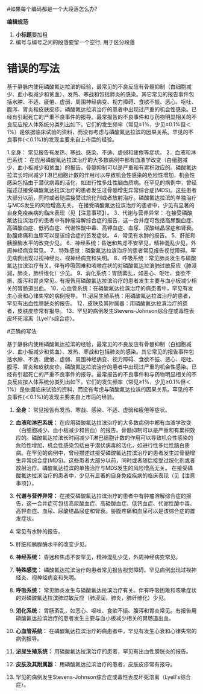 #如果每个编码都是一个大段落怎么办?


**编辑规范**

1. **小标题**要加粗
2. 编号与编号之间的段落要留一个空行, 用于区分段落



# 错误的写法

基于静脉内使用磷酸氟达拉滨的经验，最常见的不良反应有骨髓抑制（白细胞减少、血小板减少和贫血）、发热、寒战和包括肺炎的感染。其它常见的报告事件包括水肿、不适、疲倦、虚弱、周围神经病变、视力障碍、食欲不振、恶心、呕吐、腹泻、胃炎和皮肤皮疹。磷酸氟达拉滨治疗的患者中出现过严重的机会性感染。已经有引起死亡的严重不良事件的报导。最常报告的不良事件和与药物明显相关的不良反应按人体系统分类列出如下。它们的发生频率（常见≥1%，少见≥0.1%但＜1%）是依据临床试验的资料，而没有考虑与磷酸氟达拉滨的因果关系。罕见的不良事件(＜0.1%)的发现主要来自上市后的经验。

1.全身：
常见报告有发热、寒战、感染、不适、虚弱和疲倦等症状。
2．血液和淋巴系统：
在应用磷酸氟达拉滨治疗的大多数病例中都有血液学改变（白细胞减少、血小板减少和贫血）的报告。骨髓抑制可以是严重和有累积效应的。磷酸氟达拉滨长时间减少T淋巴细胞计数的作用可以导致机会性感染的危险性增加，机会性感染包括由于潜伏病毒的活化，如进行性多灶性脑白质病。在罕见的病例中，曾经描述过接受磷酸氟达拉滨治疗的患者发生过骨髓增生异常综合症(MDS)。这些患者大部分以前，同时或者随后接受过烷化剂或者放射治疗。磷酸氟达拉滨的单独治疗与MDS发生的风险增高无关。
在接受磷酸氟达拉滨治疗的患者中，少见有显著的自身免疫疾病的临床表现（见【注意事项】）。
3．代谢与营养异常：
在接受磷酸氟达拉滨治疗的患者中有肿瘤溶解综合症的报告，这一合并症可包括高尿酸血症、高磷酸血症、低钙血症、代谢性酸中毒、高钾血症、血尿、尿酸结晶尿症和肾衰。胁腹疼痛和血尿可以是该综合症的首发症状。
4．常见有水肿的报告。
5．肝脏和胰腺酶水平的改变少见。
6．神经系统：昏迷和焦虑不安罕见，精神混乱少见，外周神经病变常见。
7．特殊感觉：磷酸氟达拉滨治疗的患者常见报告视觉障碍。罕见病例出现过视神经炎、视神经病变和失明。
8．呼吸系统：常见肺炎发生与磷酸氟达拉滨治疗有关。伴有呼吸困难和咳嗽症状的对磷酸氟达拉滨肺过敏反应（肺浸润，肺炎，肺纤维化）少见。
9．消化系统：胃肠紊乱，如恶心、呕吐、食欲不振、腹泻和胃炎常见。有报告用磷酸氟达拉滨治疗的患者发生主要与血小板减少相关的胃肠道出血。
10．心血管系统：在磷酸氟达拉滨治疗的病患者中，罕见有发生心衰和心律失常的病例报导。
11.泌尿生殖系统：用磷酸氟达拉滨治疗的患者，罕见有出血性膀胱炎的报告。
12．皮肤及其附属器：用磷酸氟达拉滨治疗的患者，皮肤皮疹常有报导。
13．罕见的病例发生Stevens-Johnson综合症或毒性表皮坏死溶离（Lyell's综合症）。



#正确的写法

基于静脉内使用磷酸氟达拉滨的经验，最常见的不良反应有骨髓抑制（白细胞减少、血小板减少和贫血）、发热、寒战和包括肺炎的感染。其它常见的报告事件包括水肿、不适、疲倦、虚弱、周围神经病变、视力障碍、食欲不振、恶心、呕吐、腹泻、胃炎和皮肤皮疹。磷酸氟达拉滨治疗的患者中出现过严重的机会性感染。已经有引起死亡的严重不良事件的报导。最常报告的不良事件和与药物明显相关的不良反应按人体系统分类列出如下。它们的发生频率（常见≥1%，少见≥0.1%但＜1%）是依据临床试验的资料，而没有考虑与磷酸氟达拉滨的因果关系。罕见的不良事件(＜0.1%)的发现主要来自上市后的经验。

1. **全身：**
常见报告有发热、寒战、感染、不适、虚弱和疲倦等症状。

2. **血液和淋巴系统：**
在应用磷酸氟达拉滨治疗的大多数病例中都有血液学改变（白细胞减少、血小板减少和贫血）的报告。骨髓抑制可以是严重和有累积效应的。磷酸氟达拉滨长时间减少T淋巴细胞计数的作用可以导致机会性感染的危险性增加，机会性感染包括由于潜伏病毒的活化，如进行性多灶性脑白质病。在罕见的病例中，曾经描述过接受磷酸氟达拉滨治疗的患者发生过骨髓增生异常综合症(MDS)。这些患者大部分以前，同时或者随后接受过烷化剂或者放射治疗。磷酸氟达拉滨的单独治疗与MDS发生的风险增高无关。
在接受磷酸氟达拉滨治疗的患者中，少见有显著的自身免疫疾病的临床表现（见【注意事项】）。

3. **代谢与营养异常：**
在接受磷酸氟达拉滨治疗的患者中有肿瘤溶解综合症的报告，这一合并症可包括高尿酸血症、高磷酸血症、低钙血症、代谢性酸中毒、高钾血症、血尿、尿酸结晶尿症和肾衰。胁腹疼痛和血尿可以是该综合症的首发症状。

4. 常见有水肿的报告。

5. 肝脏和胰腺酶水平的改变少见。

6. **神经系统：**
昏迷和焦虑不安罕见，精神混乱少见，外周神经病变常见。

7. **特殊感觉：**
磷酸氟达拉滨治疗的患者常见报告视觉障碍。罕见病例出现过视神经炎、视神经病变和失明。

8. **呼吸系统：**
常见肺炎发生与磷酸氟达拉滨治疗有关。伴有呼吸困难和咳嗽症状的对磷酸氟达拉滨肺过敏反应（肺浸润，肺炎，肺纤维化）少见。

9. **消化系统：**
胃肠紊乱，如恶心、呕吐、食欲不振、腹泻和胃炎常见。有报告用磷酸氟达拉滨治疗的患者发生主要与血小板减少相关的胃肠道出血。

10. **心血管系统：**
在磷酸氟达拉滨治疗的病患者中，罕见有发生心衰和心律失常的病例报导。

11. **泌尿生殖系统：**
用磷酸氟达拉滨治疗的患者，罕见有出血性膀胱炎的报告。

12. **皮肤及其附属器：**
用磷酸氟达拉滨治疗的患者，皮肤皮疹常有报导。

13. 罕见的病例发生Stevens-Johnson综合症或毒性表皮坏死溶离（Lyell's综合症）。